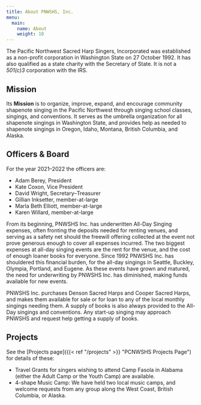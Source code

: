 ```yaml
---
title: About PNWSHS, Inc.
menu:
  main:
    name: About
    weight: 10
---
```


The Pacific Northwest Sacred Harp Singers, Incorporated was established as a non-profit corporation in Washington State on 27 October 1992. It has also qualified as a state charity with the Secretary of State. It is not a *501(c)3* corporation with the IRS.

## Mission
Its **Mission** is to organize, improve, expand, and encourage community shapenote singing in the Pacific Northwest through singing school classes, singings, and conventions. It serves as the umbrella organization for all shapenote singings in Washington State, and provides help as needed to shapenote singings in Oregon, Idaho, Montana, British Columbia, and Alaska.

## Officers & Board
For the year 2021–2022 the officers are:
- Adam Berey, President
- Kate Coxon, Vice President
- David Wright, Secretary–Treasurer
- Gillian Inksetter, member-at-large
- Marla Beth Elliott, member-at-large
- Karen Willard, member-at-large


From its beginning, PNWSHS Inc. has underwritten All-Day Singing expenses, often fronting the deposits needed for renting venues, and serving as a safety net should the freewill offering collected at the event not prove generous enough to cover all expenses incurred. The two biggest expenses at all-day singing events are the rent for the venue, and the cost of enough loaner books for everyone. Since 1992 PNWSHS Inc. has shouldered this financial burden, for the all-day singings in Seattle, Buckley, Olympia, Portland, and Eugene. As these events have grown and matured, the need for underwriting by PNWSHS Inc. has diminished, making funds available for new events.

PNWSHS Inc. purchases Denson Sacred Harps and Cooper Sacred Harps, and makes them available for sale or for loan to any of the local monthly singings needing them. A supply of books is also always provided to the All-Day singings and conventions. Any start-up singing may approach PNWSHS and request help getting a supply of books.

## Projects
See the [Projects page]({{< ref "/projects" >}} "PCNWSHS Projects Page") for details of these:
- Travel Grants for singers wishing to attend Camp Fasola in Alabama (either the Adult Camp or the Youth Camp) are available.
- 4-shape Music Camp: We have held two local music camps, and welcome requests from any group along the West Coast, British Columbia, or Alaska.
